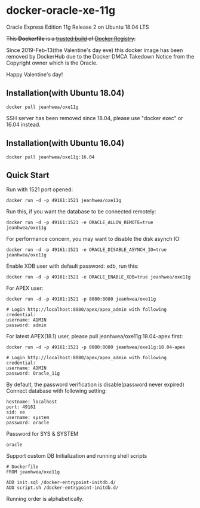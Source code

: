 docker-oracle-xe-11g
============================

Oracle Express Edition 11g Release 2 on Ubuntu 18.04 LTS

<del>This **Dockerfile** is a [trusted build](https://registry.hub.docker.com/u/jeanhwea/oxe11g/) of [Docker Registry](https://registry.hub.docker.com/).</del>

Since 2019-Feb-13(the Valentine's day eve) this docker image has been removed by DockerHub due to the Docker DMCA Takedown Notice from the Copyright owner which is the Oracle.

Happy Valentine's day!

## Installation(with Ubuntu 18.04)
```
docker pull jeanhwea/oxe11g
```
SSH server has been removed since 18.04, please use "docker exec" or 16.04 instead.

## Installation(with Ubuntu 16.04)
```
docker pull jeanhwea/oxe11g:16.04
```

## Quick Start

Run with 1521 port opened:
```
docker run -d -p 49161:1521 jeanhwea/oxe11g
```

Run this, if you want the database to be connected remotely:
```
docker run -d -p 49161:1521 -e ORACLE_ALLOW_REMOTE=true jeanhwea/oxe11g
```

For performance concern, you may want to disable the disk asynch IO:
```
docker run -d -p 49161:1521 -e ORACLE_DISABLE_ASYNCH_IO=true jeanhwea/oxe11g
```

Enable XDB user with default password: xdb, run this:
```
docker run -d -p 49161:1521 -e ORACLE_ENABLE_XDB=true jeanhwea/oxe11g
```

For APEX user:
```
docker run -d -p 49161:1521 -p 8080:8080 jeanhwea/oxe11g
```

```
# Login http://localhost:8080/apex/apex_admin with following credential:
username: ADMIN
password: admin
```

For latest APEX(18.1) user, please pull jeanhwea/oxe11g:18.04-apex first:
```
docker run -d -p 49161:1521 -p 8080:8080 jeanhwea/oxe11g:18.04-apex
```

```
# Login http://localhost:8080/apex/apex_admin with following credential:
username: ADMIN
password: Oracle_11g
```

By default, the password verification is disable(password never expired)<br/>
Connect database with following setting:
```
hostname: localhost
port: 49161
sid: xe
username: system
password: oracle
```

Password for SYS & SYSTEM
```
oracle
```

Support custom DB Initialization and running shell scripts
```
# Dockerfile
FROM jeanhwea/oxe11g

ADD init.sql /docker-entrypoint-initdb.d/
ADD script.sh /docker-entrypoint-initdb.d/
```
Running order is alphabetically.

